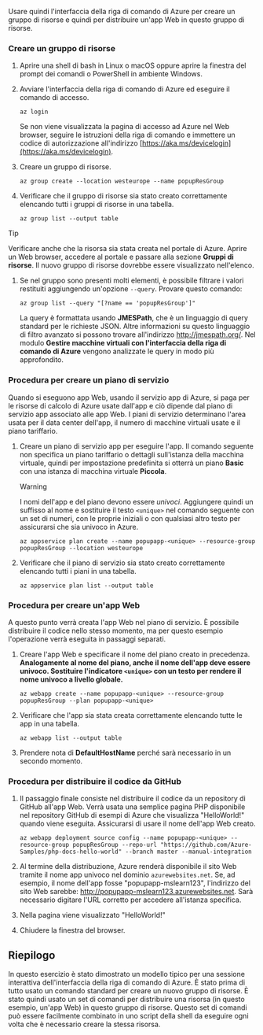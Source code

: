 Usare quindi l'interfaccia della riga di comando di Azure per creare un gruppo di risorse e quindi per distribuire un'app Web in questo gruppo di risorse. 

### <a name="create-a-resource-group"></a>Creare un gruppo di risorse

1. Aprire una shell di bash in Linux o macOS oppure aprire la finestra del prompt dei comandi o PowerShell in ambiente Windows.

1. Avviare l'interfaccia della riga di comando di Azure ed eseguire il comando di accesso.

    ```azurecli
    az login
    ```
    Se non viene visualizzata la pagina di accesso ad Azure nel Web browser, seguire le istruzioni della riga di comando e immettere un codice di autorizzazione all'indirizzo [https://aka.ms/devicelogin](https://aka.ms/devicelogin).

1. Creare un gruppo di risorse.

    ```azurecli
    az group create --location westeurope --name popupResGroup
    ```

1. Verificare che il gruppo di risorse sia stato creato correttamente elencando tutti i gruppi di risorse in una tabella.

    ```azurecli
    az group list --output table
    ```

> [!TIP]
> Verificare anche che la risorsa sia stata creata nel portale di Azure. Aprire un Web browser, accedere al portale e passare alla sezione **Gruppi di risorse**. Il nuovo gruppo di risorse dovrebbe essere visualizzato nell'elenco.

1. Se nel gruppo sono presenti molti elementi, è possibile filtrare i valori restituiti aggiungendo un'opzione `--query`. Provare questo comando:

    ```azurecli
    az group list --query "[?name == 'popupResGroup']"
    ```

    La query è formattata usando **JMESPath**, che è un linguaggio di query standard per le richieste JSON. Altre informazioni su questo linguaggio di filtro avanzato si possono trovare all'indirizzo <http://jmespath.org/>. Nel modulo **Gestire macchine virtuali con l'interfaccia della riga di comando di Azure** vengono analizzate le query in modo più approfondito.

### <a name="steps-to-create-a-service-plan"></a>Procedura per creare un piano di servizio

Quando si eseguono app Web, usando il servizio app di Azure, si paga per le risorse di calcolo di Azure usate dall'app e ciò dipende dal piano di servizio app associato alle app Web. I piani di servizio determinano l'area usata per il data center dell'app, il numero di macchine virtuali usate e il piano tariffario.

1. Creare un piano di servizio app per eseguire l'app. Il comando seguente non specifica un piano tariffario o dettagli sull'istanza della macchina virtuale, quindi per impostazione predefinita si otterrà un piano **Basic** con una istanza di macchina virtuale **Piccola**.

    > [!WARNING]
    > I nomi dell'app e del piano devono essere _univoci_. Aggiungere quindi un suffisso al nome e sostituire il testo `<unique>` nel comando seguente con un set di numeri, con le proprie iniziali o con qualsiasi altro testo per assicurarsi che sia univoco in Azure. 

    ```azurecli
    az appservice plan create --name popupapp-<unique> --resource-group popupResGroup --location westeurope
    ```

1. Verificare che il piano di servizio sia stato creato correttamente elencando tutti i piani in una tabella.

    ```azurecli
    az appservice plan list --output table
    ```

### <a name="steps-to-create-a-web-app"></a>Procedura per creare un'app Web

A questo punto verrà creata l'app Web nel piano di servizio. È possibile distribuire il codice nello stesso momento, ma per questo esempio l'operazione verrà eseguita in passaggi separati.

1. Creare l'app Web e specificare il nome del piano creato in precedenza. **Analogamente al nome del piano, anche il nome dell'app deve essere univoco. Sostituire l'indicatore `<unique>` con un testo per rendere il nome univoco a livello globale.**
    ```azurecli
    az webapp create --name popupapp-<unique> --resource-group popupResGroup --plan popupapp-<unique>
    ```

1. Verificare che l'app sia stata creata correttamente elencando tutte le app in una tabella.

    ```azurecli
    az webapp list --output table
    ```

1. Prendere nota di **DefaultHostName** perché sarà necessario in un secondo momento.

### <a name="steps-to-deploy-code-from-github"></a>Procedura per distribuire il codice da GitHub

1. Il passaggio finale consiste nel distribuire il codice da un repository di GitHub all'app Web. Verrà usata una semplice pagina PHP disponibile nel repository GitHub di esempi di Azure che visualizza "HelloWorld!" quando viene eseguita. Assicurarsi di usare il nome dell'app Web creato.

    ```azurecli
    az webapp deployment source config --name popupapp-<unique> --resource-group popupResGroup --repo-url "https://github.com/Azure-Samples/php-docs-hello-world" --branch master --manual-integration
    ```

1. Al termine della distribuzione, Azure renderà disponibile il sito Web tramite il nome app univoco nel dominio `azurewebsites.net`. Se, ad esempio, il nome dell'app fosse "popupapp-mslearn123", l'indirizzo del sito Web sarebbe: <http://popupapp-mslearn123.azurewebsites.net>. Sarà necessario digitare l'URL corretto per accedere all'istanza specifica.

1. Nella pagina viene visualizzato "HelloWorld!"

1. Chiudere la finestra del browser.

## <a name="summary"></a>Riepilogo

In questo esercizio è stato dimostrato un modello tipico per una sessione interattiva dell'interfaccia della riga di comando di Azure. È stato prima di tutto usato un comando standard per creare un nuovo gruppo di risorse. È stato quindi usato un set di comandi per distribuire una risorsa (in questo esempio, un'app Web) in questo gruppo di risorse. Questo set di comandi può essere facilmente combinato in uno script della shell da eseguire ogni volta che è necessario creare la stessa risorsa.

